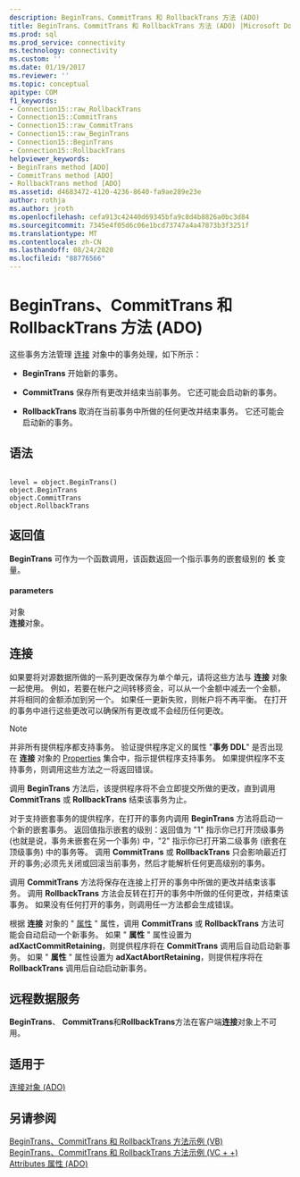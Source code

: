 ```yaml
---
description: BeginTrans、CommitTrans 和 RollbackTrans 方法 (ADO)
title: BeginTrans、CommitTrans 和 RollbackTrans 方法 (ADO) |Microsoft Docs
ms.prod: sql
ms.prod_service: connectivity
ms.technology: connectivity
ms.custom: ''
ms.date: 01/19/2017
ms.reviewer: ''
ms.topic: conceptual
apitype: COM
f1_keywords:
- Connection15::raw_RollbackTrans
- Connection15::CommitTrans
- Connection15::raw_CommitTrans
- Connection15::raw_BeginTrans
- Connection15::BeginTrans
- Connection15::RollbackTrans
helpviewer_keywords:
- BeginTrans method [ADO]
- CommitTrans method [ADO]
- RollbackTrans method [ADO]
ms.assetid: d4683472-4120-4236-8640-fa9ae289e23e
author: rothja
ms.author: jroth
ms.openlocfilehash: cefa913c42440d69345bfa9c8d4b8826a0bc3d84
ms.sourcegitcommit: 7345e4f05d6c06e1bcd73747a4a47873b3f3251f
ms.translationtype: MT
ms.contentlocale: zh-CN
ms.lasthandoff: 08/24/2020
ms.locfileid: "88776566"
---
```

# <a name="begintrans-committrans-and-rollbacktrans-methods-ado"></a>BeginTrans、CommitTrans 和 RollbackTrans 方法 (ADO)
这些事务方法管理 [连接](./connection-object-ado.md) 对象中的事务处理，如下所示：  
  
-   **BeginTrans** 开始新的事务。  
  
-   **CommitTrans** 保存所有更改并结束当前事务。 它还可能会启动新的事务。  
  
-   **RollbackTrans** 取消在当前事务中所做的任何更改并结束事务。 它还可能会启动新的事务。  
  
## <a name="syntax"></a>语法  
  
```  
  
level = object.BeginTrans()  
object.BeginTrans  
object.CommitTrans  
object.RollbackTrans  
```  
  
## <a name="return-value"></a>返回值  
 **BeginTrans** 可作为一个函数调用，该函数返回一个指示事务的嵌套级别的 **长** 变量。  
  
#### <a name="parameters"></a>parameters  
 对象  
 **连接**对象。  
  
## <a name="connection"></a>连接  
 如果要将对源数据所做的一系列更改保存为单个单元，请将这些方法与 **连接** 对象一起使用。 例如，若要在帐户之间转移资金，可以从一个金额中减去一个金额，并将相同的金额添加到另一个。 如果任一更新失败，则帐户将不再平衡。 在打开的事务中进行这些更改可以确保所有更改或不会经历任何更改。  
  
> [!NOTE]
>  并非所有提供程序都支持事务。 验证提供程序定义的属性 "**事务 DDL**" 是否出现在 **连接** 对象的 [Properties](./properties-collection-ado.md) 集合中，指示提供程序支持事务。 如果提供程序不支持事务，则调用这些方法之一将返回错误。  
  
 调用 **BeginTrans** 方法后，该提供程序将不会立即提交所做的更改，直到调用 **CommitTrans** 或 **RollbackTrans** 结束该事务为止。  
  
 对于支持嵌套事务的提供程序，在打开的事务内调用 **BeginTrans** 方法将启动一个新的嵌套事务。 返回值指示嵌套的级别：返回值为 "1" 指示你已打开顶级事务 (也就是说，事务未嵌套在另一个事务) 中，"2" 指示你已打开第二级事务 (嵌套在顶级事务) 中的事务等。 调用 **CommitTrans** 或 **RollbackTrans** 只会影响最近打开的事务;必须先关闭或回滚当前事务，然后才能解析任何更高级别的事务。  
  
 调用 **CommitTrans** 方法将保存在连接上打开的事务中所做的更改并结束该事务。 调用 **RollbackTrans** 方法会反转在打开的事务中所做的任何更改，并结束该事务。 如果没有任何打开的事务，则调用任一方法都会生成错误。  
  
 根据 **连接** 对象的 " [属性](./attributes-property-ado.md) " 属性，调用 **CommitTrans** 或 **RollbackTrans** 方法可能会自动启动一个新事务。 如果 " **属性** " 属性设置为 **adXactCommitRetaining**，则提供程序将在 **CommitTrans** 调用后自动启动新事务。 如果 " **属性** " 属性设置为 **adXactAbortRetaining**，则提供程序将在 **RollbackTrans** 调用后自动启动新事务。  
  
## <a name="remote-data-service"></a>远程数据服务  
 **BeginTrans**、 **CommitTrans**和**RollbackTrans**方法在客户端**连接**对象上不可用。  
  
## <a name="applies-to"></a>适用于  
 [连接对象 (ADO)](./connection-object-ado.md)  
  
## <a name="see-also"></a>另请参阅  
 [BeginTrans、CommitTrans 和 RollbackTrans 方法示例 (VB) ](./begintrans-committrans-and-rollbacktrans-methods-example-vb.md)   
 [BeginTrans、CommitTrans 和 RollbackTrans 方法示例 (VC + +) ](./begintrans-committrans-and-rollbacktrans-methods-example-vc.md)   
 [Attributes 属性 (ADO)](./attributes-property-ado.md)